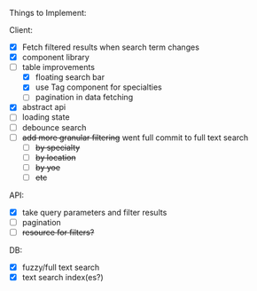 Things to Implement: 

Client:
- [x] Fetch filtered results when search term changes
- [x] component library
- [ ] table improvements
    - [x] floating search bar
    - [x] use Tag component for specialties
    - [ ] pagination in data fetching
- [x] abstract api
- [ ] loading state
- [ ] debounce search
- [ ] ~~add more granular filtering~~ went full commit to full text search
    - [ ] ~~by specialty~~
    - [ ] ~~by location~~
    - [ ] ~~by yoe~~
    - [ ] ~~etc~~

API:
- [x] take query parameters and filter results
- [ ] pagination
- [ ] ~~resource for filters?~~

DB:
- [x] fuzzy/full text search
- [x] text search index(es?)
